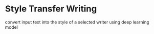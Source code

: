# Style Transfer Writing

convert input text into the style of a selected writer using deep learning model
